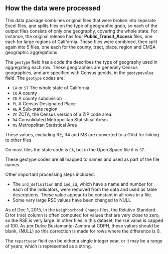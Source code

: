
## How the data were processed

This data package combines original files that were broken into seperate Excel files, and splits files on the type of geographic grain, so each of the output files consists of only one geography, covering the whole state. For instance, the original release has four __Public_Transit_Access__ files, one each for large regions of California. These files were combined, then split again into 5 files, one each for the county, tract, place, region and CMSA geographic aggregations. 

The `geotype` field has a code the describes the type of geography used in 
aggregating each row. These geographies are generally Census geographies, 
and are specified with Census geoids, in the `geotypevalue` field. The `geotype` codes are:

- `CA` or `ST` The whole state of California
- `CO` A county
- `CD` A county subdivision
- `PL` A Census Designated Place
- `RE` A Sub-state region
- `ZC` ZCTA, the Census version of a ZIP code area.
- `R4` Consolidated Metropolitan Statistical Areas
- `MS` Metropolitan Statistical Area

These values, excluding RE, R4 and MS are converted to a GVid for 
linking to other files. 

On most files the state code is `CA`, but in the Open Space file it is `ST`.

These geotype codes are all mapped to names and used as part of the file names. 

Other important processing steps included: 
- The `ind_definition` and `ind_id`, which have a name and number for each of the indicators, were removed from the data and used as table descriptions. These value appear to be constant in all rows in a file.
- Some very large RSE values have been changed to NULL

As of Dec 1, 2015, In the ``Neighborhood Change`` files, the Relative Standard Error (rse) column is often computed for values that are very close to zero, so the RSE is very large. In other files in this dataset, the rse value is capped
at 100. As per Dulce Bustamante-Zamora at CDPH, these values should be blank, (NULL) so this correction is made for rows where the difference is 0. 

The `reportyear` field can be either a single integer year, or it may be a range of years, which is represented as a string. 